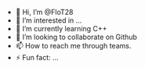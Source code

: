 - 👋 Hi, I’m @FloT28
- 👀 I’m interested in ...
- 🌱 I’m currently learning C++
- 💞️ I’m looking to collaborate on Github
- 📫 How to reach me through teams.
- ⚡ Fun fact: ...

<!---
FloT28/FloT28 is a ✨ special ✨ repository because its `README.md` (this file) appears on your GitHub profile.
You can click the Preview link to take a look at your changes.
--->
